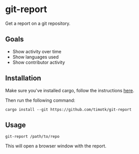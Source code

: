 # git-report
Get a report on a git repository.

## Goals
- Show activity over time
- Show languages used
- Show contributor activity

## Installation
Make sure you've installed cargo, follow the instructions [here](https://doc.rust-lang.org/cargo/getting-started/installation.html).

Then run the following command:
```shell
cargo install --git https://github.com/timotk/git-report
```

## Usage
```shell
git-report /path/to/repo
```

This will open a browser window with the report.
